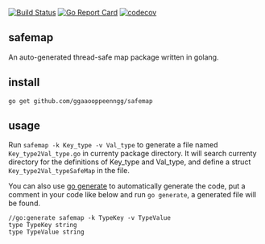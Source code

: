 [![Build Status](https://travis-ci.org/ggaaooppeenngg/safemap.svg?branch=master)](https://travis-ci.org/ggaaooppeenngg/safemap)
[![Go Report Card](https://goreportcard.com/badge/github.com/ggaaooppeenngg/safemap)](https://goreportcard.com/report/github.com/ggaaooppeenngg/safemap)
[![codecov](https://codecov.io/gh/ggaaooppeenngg/safemap/branch/master/graph/badge.svg)](https://codecov.io/gh/ggaaooppeenngg/safemap)


## safemap
An auto-generated thread-safe map package written in golang.

## install

`go get github.com/ggaaooppeenngg/safemap`

## usage

Run `safemap -k Key_type -v Val_type` to generate a file named `Key_type2Val_type.go` in currenty package directory. It will search currenty directory for the definitions of Key\_type and Val\_type, and define a struct `Key_type2Val_typeSafeMap`  in the file.

You can also use [go generate](https://blog.golang.org/generate) to automatically generate the code, put a comment in your code like below and run `go generate`, a generated file will be found.

```
//go:generate safemap -k TypeKey -v TypeValue
type TypeKey string
type TypeValue string

```
